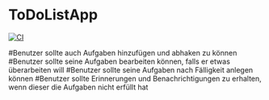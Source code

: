 # ToDoListApp
[![CI](https://github.com/KurtogluSinem/ToDoListApp/actions/workflows/tests.yml/badge.svg)](https://github.com/KurtogluSinem/ToDoListApp/actions/workflows/tests.yml)

#Benutzer sollte auch Aufgaben hinzufügen und abhaken zu können
#Benutzer sollte seine Aufgaben bearbeiten können, falls er etwas überarbeiten will
#Benutzer sollte seine Aufgaben nach Fälligkeit anlegen können
#Benutzer sollte Erinnerungen und Benachrichtigungen zu erhalten, wenn dieser die Aufgaben nicht erfüllt hat
